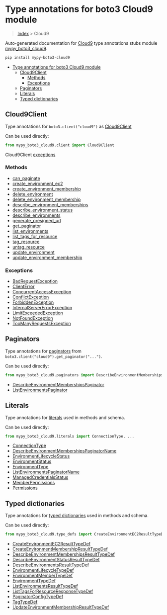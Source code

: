 # Type annotations for boto3 Cloud9 module

> [Index](..) > Cloud9

Auto-generated documentation for
[Cloud9](https://boto3.amazonaws.com/v1/documentation/api/latest/reference/services/cloud9.html#Cloud9)
type annotations stubs module
[mypy_boto3_cloud9](https://pypi.org/project/mypy-boto3-cloud9/).

```bash
pip install mypy-boto3-cloud9
```

- [Type annotations for boto3 Cloud9 module](#type-annotations-for-boto3-cloud9-module)
  - [Cloud9Client](#cloud9client)
    - [Methods](#methods)
    - [Exceptions](#exceptions)
  - [Paginators](#paginators)
  - [Literals](#literals)
  - [Typed dictionaries](#typed-dictionaries)

## Cloud9Client

Type annotations for `boto3.client("cloud9")` as [Cloud9Client](./client.md)

Can be used directly:

```python
from mypy_boto3_cloud9.client import Cloud9Client
```

Cloud9Client [exceptions](./client.md#exceptions)

### Methods

- [can_paginate](./client.md#can-paginate)
- [create_environment_ec2](./client.md#create-environment-ec2)
- [create_environment_membership](./client.md#create-environment-membership)
- [delete_environment](./client.md#delete-environment)
- [delete_environment_membership](./client.md#delete-environment-membership)
- [describe_environment_memberships](./client.md#describe-environment-memberships)
- [describe_environment_status](./client.md#describe-environment-status)
- [describe_environments](./client.md#describe-environments)
- [generate_presigned_url](./client.md#generate-presigned-url)
- [get_paginator](./client.md#get-paginator)
- [list_environments](./client.md#list-environments)
- [list_tags_for_resource](./client.md#list-tags-for-resource)
- [tag_resource](./client.md#tag-resource)
- [untag_resource](./client.md#untag-resource)
- [update_environment](./client.md#update-environment)
- [update_environment_membership](./client.md#update-environment-membership)

### Exceptions

- [BadRequestException](./client.md#badrequestexception)
- [ClientError](./client.md#clienterror)
- [ConcurrentAccessException](./client.md#concurrentaccessexception)
- [ConflictException](./client.md#conflictexception)
- [ForbiddenException](./client.md#forbiddenexception)
- [InternalServerErrorException](./client.md#internalservererrorexception)
- [LimitExceededException](./client.md#limitexceededexception)
- [NotFoundException](./client.md#notfoundexception)
- [TooManyRequestsException](./client.md#toomanyrequestsexception)

## Paginators

Type annotations for [paginators](./paginators.md) from
`boto3.client("cloud9").get_paginator("...")`.

Can be used directly:

```python
from mypy_boto3_cloud9.paginators import DescribeEnvironmentMembershipsPaginator, ...
```

- [DescribeEnvironmentMembershipsPaginator](./paginators.md#describeenvironmentmembershipspaginator)
- [ListEnvironmentsPaginator](./paginators.md#listenvironmentspaginator)

## Literals

Type annotations for [literals](./literals.md) used in methods and schema.

Can be used directly:

```python
from mypy_boto3_cloud9.literals import ConnectionType, ...
```

- [ConnectionType](./literals.md#connectiontype)
- [DescribeEnvironmentMembershipsPaginatorName](./literals.md#describeenvironmentmembershipspaginatorname)
- [EnvironmentLifecycleStatus](./literals.md#environmentlifecyclestatus)
- [EnvironmentStatus](./literals.md#environmentstatus)
- [EnvironmentType](./literals.md#environmenttype)
- [ListEnvironmentsPaginatorName](./literals.md#listenvironmentspaginatorname)
- [ManagedCredentialsStatus](./literals.md#managedcredentialsstatus)
- [MemberPermissions](./literals.md#memberpermissions)
- [Permissions](./literals.md#permissions)

## Typed dictionaries

Type annotations for [typed dictionaries](./type_defs.md) used in methods and
schema.

Can be used directly:

```python
from mypy_boto3_cloud9.type_defs import CreateEnvironmentEC2ResultTypeDef, ...
```

- [CreateEnvironmentEC2ResultTypeDef](./type_defs.md#createenvironmentec2resulttypedef)
- [CreateEnvironmentMembershipResultTypeDef](./type_defs.md#createenvironmentmembershipresulttypedef)
- [DescribeEnvironmentMembershipsResultTypeDef](./type_defs.md#describeenvironmentmembershipsresulttypedef)
- [DescribeEnvironmentStatusResultTypeDef](./type_defs.md#describeenvironmentstatusresulttypedef)
- [DescribeEnvironmentsResultTypeDef](./type_defs.md#describeenvironmentsresulttypedef)
- [EnvironmentLifecycleTypeDef](./type_defs.md#environmentlifecycletypedef)
- [EnvironmentMemberTypeDef](./type_defs.md#environmentmembertypedef)
- [EnvironmentTypeDef](./type_defs.md#environmenttypedef)
- [ListEnvironmentsResultTypeDef](./type_defs.md#listenvironmentsresulttypedef)
- [ListTagsForResourceResponseTypeDef](./type_defs.md#listtagsforresourceresponsetypedef)
- [PaginatorConfigTypeDef](./type_defs.md#paginatorconfigtypedef)
- [TagTypeDef](./type_defs.md#tagtypedef)
- [UpdateEnvironmentMembershipResultTypeDef](./type_defs.md#updateenvironmentmembershipresulttypedef)
